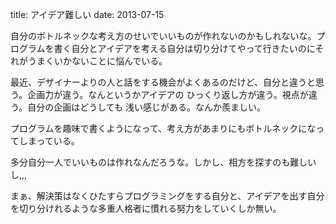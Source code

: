 title: アイデア難しい
date: 2013-07-15

自分のボトルネックな考え方のせいでいいものが作れないのかもしれないな。プログラムを書く自分とアイデアを考える自分は切り分けてやって行きたいのにそれがうまくいかないことに悩んでいる。

最近、デザイナーよりの人と話をする機会がよくあるのだけど、自分と違うと思う。企画力が違う。なんというかアイデアの
ひっくり返し方が違う。視点が違う。自分の企画はどうしても
浅い感じがある。なんか羨ましい。

プログラムを趣味で書くようになって、考え方があまりにもボトルネックになってしまっている。

多分自分一人でいいものは作れなんだろうな。しかし、相方を探すのも難しいし,,,

まぁ、解決策はなくひたすらプログラミングをする自分と、アイデアを出す自分を切り分けれるような多重人格者に慣れる努力をしていくしか無い。

